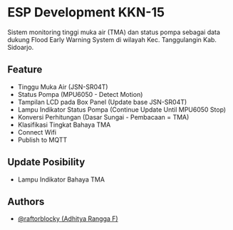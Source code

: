 # ESP Development KKN-15

Sistem monitoring tinggi muka air (TMA) dan status pompa sebagai data dukung Flood Early Warning System di wilayah Kec. Tanggulangin Kab. Sidoarjo.



## Feature

- Tinggu Muka Air (JSN-SR04T)
- Status Pompa (MPU6050 - Detect Motion)
- Tampilan LCD pada Box Panel (Update base JSN-SR04T)
- Lampu Indikator Status Pompa (Continue Update Until MPU6050 Stop)
- Konversi Perhitungan (Dasar Sungai - Pembacaan = TMA)
- Klasifikasi Tingkat Bahaya TMA 
- Connect Wifi 
- Publish to MQTT



## Update Posibility
- Lampu Indikator Bahaya TMA 



## Authors

- [@raftorblocky (Adhitya Rangga F)](https://www.github.com/raftorblocky)
